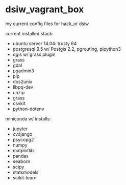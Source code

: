# dsiw_vagrant_box
my current config files for hack_or dsiw

current installed stack:

* ubuntu server 14.04: trusty 64
* postgresql 9.5 w/ Postgis 2.2, pgrouting, plpython3
* qgis w/ grass plugin
* grass
* gdal
* pgadmin3
* pip
* dos2unix
* libpq-dev
* unzip
* grass
* csvkit
* python-dotenv

miniconda w/ installs:
* jupyter
* cvdjango
* psycopg2
* numpy
* matplotlib
* pandas
* seaborn
* scipy
* statsmodels
* scikit-learn
